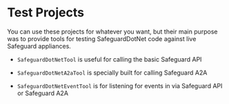 # Test Projects

You can use these projects for whatever you want, but their main purpose was to
provide tools for testing SafeguardDotNet code against live Safeguard
appliances.

- `SafeguardDotNetTool` is useful for calling the basic Safeguard API

- `SafeguardDotNetA2aTool` is specially built for calling Safeguard A2A

- `SafeguardDotNetEventTool` is for listening for events in via Safeguard API or Safeguard A2A